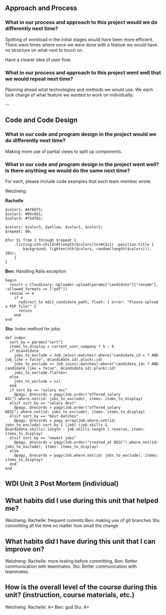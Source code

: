 ## Approach and Process

### What in our process and approach to this project would we do differently next time?

Splitting of workload in the initial stages would have been more efficient. There were times where once we were done with a feature we would have no structure on what next to touch on.

Have a clearer idea of user flow.

### What in our process and approach to this project went well that we would repeat next time?

Planning ahead what technologies and methods we would use. We each took charge of what feature we wanted to work on individually.

--

## Code and Code Design
### What in our code and program design in the project would we do differently next time?

Making more use of partial views to split up components.

### What in our code and program design in the project went well? Is there anything we would do the same next time?

For each, please include code examples that each team member wrote.

Weizheng:


**Rachelle**
```$yellow: #fbd864;
$color1: #4f66f5;
$color2: #96c6b1;
$color3: #f54f82;

$colors: $color3, $yellow, $color1, $color2;
$repeat: 80;

@for $i from 1 through $repeat {
    .listing:nth-child(#{length($colors)}n+#{$i}) .position-title {
        background: lighten(nth($colors, random(length($colors))), 20%);
    }
}
```

**Ben:**
Handling Rails exception
```
begin
  result = Cloudinary::Uploader.upload(params["candidate"]["resume"], :allowed_formats => ["pdf"])
  rescue => e
    if e
      redirect_to edit_candidate_path, flash: { error: "Please upload a PDF file!" }
      return
    end
end
```

**Stu:**
Index method for jobs:
```
def index
  sort_by = params["sort"]
  items_to_display = current_user_company ? 5 : 6
  if @candidate
    jobs_to_exclude = Job.joins(:matches).where("candidate_id = ? AND job_like = false", @candidate.id).pluck(:id)
    jobs_to_exclude << Job.joins(:matches).where("candidate_id= ? AND candidate_like = false", @candidate.id).pluck(:id)
    jobs_to_exclude.flatten!
  else
    jobs_to_exclude = nil
  end
  if sort_by == "salary asc"
    @pagy, @records = pagy(Job.order("offered_salary ASC").where.not(id: jobs_to_exclude), items: items_to_display)
  elsif sort_by == "salary desc"
    @pagy, @records = pagy(Job.order("offered_salary DESC").where.not(id: jobs_to_exclude), items: items_to_display)
  elsif sort_by == "best matches"
    @pagy, @records = pagy_array(Job.where.not(id: jobs_to_exclude).sort_by { |job| (job.skills & @candidate.skills).length - job.skills.length }.reverse, items: items_to_display)
  elsif sort_by == "newest jobs"
    @pagy, @records = pagy(Job.order("created_at DESC").where.not(id: jobs_to_exclude), items: items_to_display)
  else
    @pagy, @records = pagy(Job.where.not(id: jobs_to_exclude), items: items_to_display)
  end
end
```

## WDI Unit 3 Post Mortem (individual)

## What habits did I use during this unit that helped me?

Weizheng:
Rachelle: frequent commits
Ben: making use of git branches
Stu: committing all the time no matter how small the change

## What habits did I have during this unit that I can improve on?

Weizheng:
Rachelle: more testing before committing,
Ben: Better communication with teammates.
Stu: Better communication with teammates.

## How is the overall level of the course during this unit? (instruction, course materials, etc.)

Weizheng:
Rachelle: A+
Ben: gud
Stu: A+
